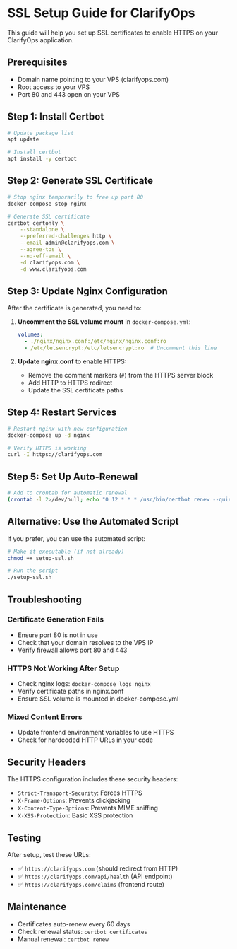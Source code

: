 # SSL Setup Guide for ClarifyOps

This guide will help you set up SSL certificates to enable HTTPS on your ClarifyOps application.

## Prerequisites

- Domain name pointing to your VPS (clarifyops.com)
- Root access to your VPS
- Port 80 and 443 open on your VPS

## Step 1: Install Certbot

```bash
# Update package list
apt update

# Install certbot
apt install -y certbot
```

## Step 2: Generate SSL Certificate

```bash
# Stop nginx temporarily to free up port 80
docker-compose stop nginx

# Generate SSL certificate
certbot certonly \
    --standalone \
    --preferred-challenges http \
    --email admin@clarifyops.com \
    --agree-tos \
    --no-eff-email \
    -d clarifyops.com \
    -d www.clarifyops.com
```

## Step 3: Update Nginx Configuration

After the certificate is generated, you need to:

1. **Uncomment the SSL volume mount** in `docker-compose.yml`:
   ```yaml
   volumes:
     - ./nginx/nginx.conf:/etc/nginx/nginx.conf:ro
     - /etc/letsencrypt:/etc/letsencrypt:ro  # Uncomment this line
   ```

2. **Update nginx.conf** to enable HTTPS:
   - Remove the comment markers (`#`) from the HTTPS server block
   - Add HTTP to HTTPS redirect
   - Update the SSL certificate paths

## Step 4: Restart Services

```bash
# Restart nginx with new configuration
docker-compose up -d nginx

# Verify HTTPS is working
curl -I https://clarifyops.com
```

## Step 5: Set Up Auto-Renewal

```bash
# Add to crontab for automatic renewal
(crontab -l 2>/dev/null; echo "0 12 * * * /usr/bin/certbot renew --quiet") | crontab -
```

## Alternative: Use the Automated Script

If you prefer, you can use the automated script:

```bash
# Make it executable (if not already)
chmod +x setup-ssl.sh

# Run the script
./setup-ssl.sh
```

## Troubleshooting

### Certificate Generation Fails
- Ensure port 80 is not in use
- Check that your domain resolves to the VPS IP
- Verify firewall allows port 80 and 443

### HTTPS Not Working After Setup
- Check nginx logs: `docker-compose logs nginx`
- Verify certificate paths in nginx.conf
- Ensure SSL volume is mounted in docker-compose.yml

### Mixed Content Errors
- Update frontend environment variables to use HTTPS
- Check for hardcoded HTTP URLs in your code

## Security Headers

The HTTPS configuration includes these security headers:
- `Strict-Transport-Security`: Forces HTTPS
- `X-Frame-Options`: Prevents clickjacking
- `X-Content-Type-Options`: Prevents MIME sniffing
- `X-XSS-Protection`: Basic XSS protection

## Testing

After setup, test these URLs:
- ✅ `https://clarifyops.com` (should redirect from HTTP)
- ✅ `https://clarifyops.com/api/health` (API endpoint)
- ✅ `https://clarifyops.com/claims` (frontend route)

## Maintenance

- Certificates auto-renew every 60 days
- Check renewal status: `certbot certificates`
- Manual renewal: `certbot renew`
